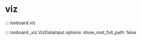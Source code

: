 # viz

::: lonboard.viz

::: lonboard._viz.VizDataInput
    options:
      show_root_full_path: false

